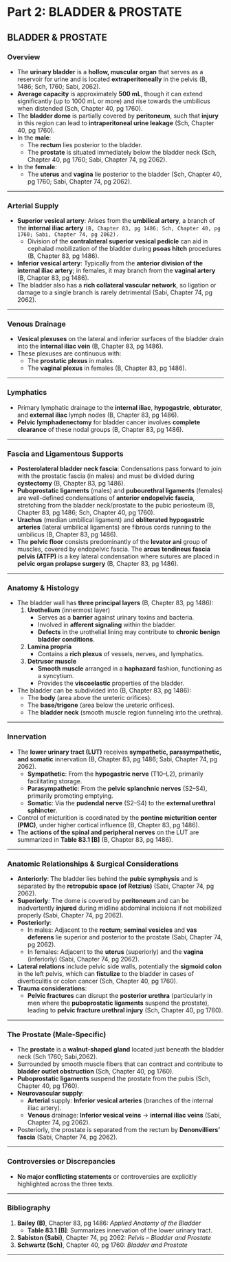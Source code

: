 # Part 2: BLADDER & PROSTATE

## BLADDER & PROSTATE

### Overview

- The **urinary bladder** is a **hollow, muscular organ** that serves as a reservoir for urine and is located **extraperitoneally** in the pelvis (B,  1486; Sch, 1760; Sabi, 2062).
- **Average capacity** is approximately **500 mL**, though it can extend significantly (up to 1000 mL or more) and rise towards the umbilicus when distended (Sch, Chapter 40, pg 1760).
- The **bladder dome** is partially covered by **peritoneum**, such that **injury** in this region can lead to **intraperitoneal urine leakage** (Sch, Chapter 40, pg 1760).
- In the **male**:
    - The **rectum** lies posterior to the bladder.
    - The **prostate** is situated immediately below the bladder neck (Sch, Chapter 40, pg 1760; Sabi, Chapter 74, pg 2062).
- In the **female**:
    - The **uterus** and **vagina** lie posterior to the bladder (Sch, Chapter 40, pg 1760; Sabi, Chapter 74, pg 2062).

---

### Arterial Supply

- **Superior vesical artery**: Arises from the **umbilical artery**, a branch of the **internal iliac artery** `(B, Chapter 83, pg 1486; Sch, Chapter 40, pg 1760; Sabi, Chapter 74, pg 2062).`
    - Division of the **contralateral superior vesical pedicle** can aid in cephalad mobilization of the bladder during **psoas hitch** procedures (B, Chapter 83, pg 1486).
- **Inferior vesical artery**: Typically from the **anterior division of the internal iliac artery**; in females, it may branch from the **vaginal artery** (B, Chapter 83, pg 1486).
- The bladder also has a **rich collateral vascular network**, so ligation or damage to a single branch is rarely detrimental (Sabi, Chapter 74, pg 2062).

---

### Venous Drainage

- **Vesical plexuses** on the lateral and inferior surfaces of the bladder drain into the **internal iliac vein** (B, Chapter 83, pg 1486).
- These plexuses are continuous with:
    - The **prostatic plexus** in males.
    - The **vaginal plexus** in females (B, Chapter 83, pg 1486).

---

### Lymphatics

- Primary lymphatic drainage to the **internal iliac**, **hypogastric**, **obturator**, and **external iliac** lymph nodes (B, Chapter 83, pg 1486).
- **Pelvic lymphadenectomy** for bladder cancer involves **complete clearance** of these nodal groups (B, Chapter 83, pg 1486).

---

### Fascia and Ligamentous Supports

- **Posterolateral bladder neck fascia**: Condensations pass forward to join with the prostatic fascia (in males) and must be divided during **cystectomy** (B, Chapter 83, pg 1486).
- **Puboprostatic ligaments** (males) and **pubourethral ligaments** (females) are well-defined condensations of **anterior endopelvic fascia**, stretching from the bladder neck/prostate to the pubic periosteum (B, Chapter 83, pg 1486; Sch, Chapter 40, pg 1760).
- **Urachus** (median umbilical ligament) and **obliterated hypogastric arteries** (lateral umbilical ligaments) are fibrous cords running to the umbilicus (B, Chapter 83, pg 1486).
- The **pelvic floor** consists predominantly of the **levator ani** group of muscles, covered by endopelvic fascia. The **arcus tendineus fascia pelvis (ATFP)** is a key lateral condensation where sutures are placed in **pelvic organ prolapse surgery** (B, Chapter 83, pg 1486).

---

### Anatomy & Histology

- The bladder wall has **three principal layers** (B, Chapter 83, pg 1486):
    1. **Urothelium** (innermost layer)
        - Serves as a **barrier** against urinary toxins and bacteria.
        - Involved in **afferent signaling** within the bladder.
        - **Defects** in the urothelial lining may contribute to **chronic benign bladder conditions**.
    2. **Lamina propria**
        - Contains a **rich plexus** of vessels, nerves, and lymphatics.
    3. **Detrusor muscle**
        - **Smooth muscle** arranged in a **haphazard** fashion, functioning as a syncytium.
        - Provides the **viscoelastic** properties of the bladder.
- The bladder can be subdivided into (B, Chapter 83, pg 1486):
    - The **body** (area above the ureteric orifices).
    - The **base/trigone** (area below the ureteric orifices).
    - The **bladder neck** (smooth muscle region funneling into the urethra).

---

### Innervation

- The **lower urinary tract (LUT)** receives **sympathetic, parasympathetic, and somatic** innervation (B, Chapter 83, pg 1486; Sabi, Chapter 74, pg 2062).
    - **Sympathetic**: From the **hypogastric nerve** (T10–L2), primarily facilitating storage.
    - **Parasympathetic**: From the **pelvic splanchnic nerves** (S2–S4), primarily promoting emptying.
    - **Somatic**: Via the **pudendal nerve** (S2–S4) to the **external urethral sphincter**.
- Control of micturition is coordinated by the **pontine micturition center (PMC)**, under higher cortical influence (B, Chapter 83, pg 1486).
- The **actions of the spinal and peripheral nerves** on the LUT are summarized in **Table 83.1 [B]** (B, Chapter 83, pg 1486).

---

### Anatomic Relationships & Surgical Considerations

- **Anteriorly**: The bladder lies behind the **pubic symphysis** and is separated by the **retropubic space (of Retzius)** (Sabi, Chapter 74, pg 2062).
- **Superiorly**: The dome is covered by **peritoneum** and can be inadvertently **injured** during midline abdominal incisions if not mobilized properly (Sabi, Chapter 74, pg 2062).
- **Posteriorly**:
    - In males: Adjacent to the **rectum**; **seminal vesicles** and **vas deferens** lie superior and posterior to the prostate (Sabi, Chapter 74, pg 2062).
    - In females: Adjacent to the **uterus** (superiorly) and the **vagina** (inferiorly) (Sabi, Chapter 74, pg 2062).
- **Lateral relations** include pelvic side walls, potentially the **sigmoid colon** in the left pelvis, which can **fistulize** to the bladder in cases of diverticulitis or colon cancer (Sch, Chapter 40, pg 1760).
- **Trauma considerations**:
    - **Pelvic fractures** can disrupt the **posterior urethra** (particularly in men where the **puboprostatic ligaments** suspend the prostate), leading to **pelvic fracture urethral injury** (Sch, Chapter 40, pg 1760).

---

### The Prostate (Male-Specific)

- The **prostate** is a **walnut-shaped gland** located just beneath the bladder neck (Sch 1760; Sabi,2062).
- Surrounded by smooth muscle fibers that can contract and contribute to **bladder outlet obstruction** (Sch, Chapter 40, pg 1760).
- **Puboprostatic ligaments** suspend the prostate from the pubis (Sch, Chapter 40, pg 1760).
- **Neurovascular supply**:
    - **Arterial** supply: **Inferior vesical arteries** (branches of the internal iliac artery).
    - **Venous** drainage: **Inferior vesical veins** → **internal iliac veins** (Sabi, Chapter 74, pg 2062).
- Posteriorly, the prostate is separated from the rectum by **Denonvilliers’ fascia** (Sabi, Chapter 74, pg 2062).

---

### Controversies or Discrepancies

- **No major conflicting statements** or controversies are explicitly highlighted across the three texts.

---

### Bibliography

1. **Bailey (B)**, Chapter 83, pg 1486: *Applied Anatomy of the Bladder*
    - **Table 83.1 [B]**: Summarizes innervation of the lower urinary tract.
2. **Sabiston (Sabi)**, Chapter 74, pg 2062: *Pelvis – Bladder and Prostate*
3. **Schwartz (Sch)**, Chapter 40, pg 1760: *Bladder and Prostate*

---
